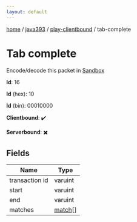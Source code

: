 ```yaml
---
layout: default
---
```


[home](/)  /  [java393](/protocol/java393)  /  [play-clientbound](/protocol/java393/play-clientbound)  /  tab-complete

# Tab complete

Encode/decode this packet in [Sandbox](../../../sandbox/java393#PlayClientbound.TabComplete)

**Id**: 16

**Id** (hex): 10

**Id** (bin): 00010000

**Clientbound**: ✔️

**Serverbound**: ✖️

## Fields

Name | Type
---|---
transaction id | varuint
start | varuint
end | varuint
matches | [match](/protocol/java393/types/match)[]
